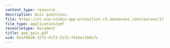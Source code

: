 ```yaml
---
content_type: resource
description: Quiz questions.
file: https://ol-ocw-studio-app-production.s3.amazonaws.com/courses/17-55j-introduction-to-latin-american-studies-fall-2006/65a78628327241f221f2f416ac160cfc_pop_quiz.pdf
file_type: application/pdf
resourcetype: Document
title: pop_quiz.pdf
uid: 65a78628-3272-41f2-21f2-f416ac160cfc
---
```

